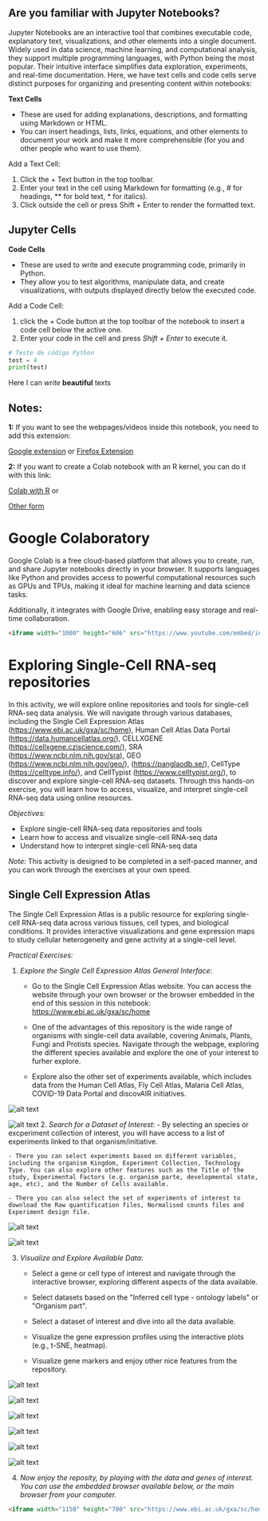 ## **Are you familiar with Jupyter Notebooks?**

Jupyter Notebooks are an interactive tool that combines executable code, explanatory text, visualizations, and other elements into a single document. Widely used in data science, machine learning, and computational analysis, they support multiple programming languages, with Python being the most popular. Their intuitive interface simplifies data exploration, experiments, and real-time documentation.
Here, we have text cells and code cells serve distinct purposes for organizing and presenting content within notebooks:

**Text Cells**
* These are used for adding explanations, descriptions, and formatting using Markdown or HTML. 
* You can insert headings, lists, links, equations, and other elements to document your work and make it more comprehensible (for you and other people who want to use them). 

Add a Text Cell:
1. Click the + Text button in the top toolbar.
2. Enter your text in the cell using Markdown for formatting (e.g., # for headings, ** for bold text, * for italics).
3. Click outside the cell or press Shift + Enter to render the formatted text.

## Jupyter Cells

**Code Cells** 
* These are used to write and execute programming code, primarily in Python.
* They allow you to test algorithms, manipulate data, and create visualizations, with outputs displayed directly below the executed code.

Add a Code Cell:
1. click the + Code button at the top toolbar of the notebook to insert a code cell below the active one.
2. Enter your code in the cell and press *Shift + Enter* to execute it.

```python
# Teste de código Python
test = 4
print(test)
```

Here I can *write* **beautiful** texts

## **Notes:**

**1:** If you want to see the webpages/videos inside this notebook, you need to add this extension:

[Google extension](https://chrome.google.com/webstore/detail/ignore-x-frame-headers/gleekbfjekiniecknbkamfmkohkpodhe) or [Firefox Extension](https://addons.mozilla.org/en-US/firefox/addon/ignore-x-frame-options-header/)

**2:** If you want to create a Colab notebook with an R kernel, you can do it with this link:

[Colab with R](https://colab.to/r) or

[Other form](https://colab.research.google.com/notebook#create=true&language=r)

# **Google Colaboratory**

Google Colab is a free cloud-based platform that allows you to create, run, and share Jupyter notebooks directly in your browser. It supports languages like Python and provides access to powerful computational resources such as GPUs and TPUs, making it ideal for machine learning and data science tasks. 

Additionally, it integrates with Google Drive, enabling easy storage and real-time collaboration.

```html
<iframe width="1000" height="606" src="https://www.youtube.com/embed/inN8seMm7UI" frameborder="0" allow="accelerometer; autoplay; clipboard-write; encrypted-media; gyroscope; picture-in-picture; web-share; fullscreen"></iframe>
```


# **Exploring Single-Cell RNA-seq repositories**

In this activity, we will explore online repositories and tools for single-cell RNA-seq data analysis. We will navigate through various databases, including the Single Cell Expression Atlas (https://www.ebi.ac.uk/gxa/sc/home), Human Cell Atlas Data Portal (https://data.humancellatlas.org/), CELLXGENE (https://cellxgene.cziscience.com/), SRA (https://www.ncbi.nlm.nih.gov/sra), GEO (https://www.ncbi.nlm.nih.gov/geo/), (https://panglaodb.se/), CellType (https://celltype.info/), and CellTypist (https://www.celltypist.org/), to discover and explore single-cell RNA-seq datasets. Through this hands-on exercise, you will learn how to access, visualize, and interpret single-cell RNA-seq data using online resources.

*Objectives:*

- Explore single-cell RNA-seq data repositories and tools
- Learn how to access and visualize single-cell RNA-seq data
- Understand how to interpret single-cell RNA-seq data

*Note:* This activity is designed to be completed in a self-paced manner, and you can work through the exercises at your own speed.

## Single Cell Expression Atlas

The Single Cell Expression Atlas is a public resource for exploring single-cell RNA-seq data across various tissues, cell types, and biological conditions. It provides interactive visualizations and gene expression maps to study cellular heterogeneity and gene activity at a single-cell level.

*Practical Exercises:*

1. *Explore the Single Cell Expression Atlas General Interface*:

    - Go to the Single Cell Expression Atlas website. You can access the website through your own browser or the browser embedded in the end of this session in this notebook: https://www.ebi.ac.uk/gxa/sc/home

    - One of the advantages of this repository is the wide range of organisms with single-cell data available, covering Animals, Plants, Fungi and Protists species. Navigate through the webpage, exploring the different species available and explore the one of your interest to furher explore.

    - Explore also the other set of experiments available, which includes data from the Human Cell Atlas, Fly Cell Atlas, Malaria Cell Atlas, COVID-19 Data Portal and discovAIR initiatives.

![alt text](image.png)

![alt text](image-2.png)
2. *Search for a Dataset of Interest*:
    - By selecting an species or excperiment collection of interest, you will have access to a list of experiments linked to that organism/initiative.

    - There you can select experiments based on different variables, including the organism Kingdom, Experiment Collection, Technology Type. You can also explore other features such as the Title of the study, Experimental Factors (e.g. organism parte, developmental state, age, etc), and the Number of Cells available.
    
    - There you can also select the set of experiments of interest to download the Raw quantification files, Normalised counts files and Experiment design file.

![alt text](image-3.png)

![alt text](image-4.png)

3. *Visualize and Explore Available Data*:
    - Select a gene or cell type of interest and navigate through the interactive browser, exploring different aspects of the data available.

    - Select datasets based on the "Inferred cell type - ontology labels" or "Organism part".

    - Select a dataset of interest and dive into all the data available.
    - Visualize the gene expression profiles using the interactive plots (e.g., t-SNE, heatmap).
    
    - Visualize gene markers and enjoy other nice features from the repository.

![alt text](image-5.png)

![alt text](image-6.png)

![alt text](image-7.png)

![alt text](image-8.png)

![alt text](image-9.png)

![alt text](image-10.png)

4. *Now enjoy the reposity, by playing with the data and genes of interest. You can use the embedded browser available below, or the main browser from your computer.*

```html
<iframe width="1150" height="700" src="https://www.ebi.ac.uk/gxa/sc/home"></iframe>
```
